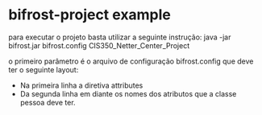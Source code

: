 # bifrost-project example
para executar o projeto basta utilizar a seguinte instrução:
java -jar bifrost.jar bifrost.config CIS350_Netter_Center_Project

o primeiro parâmetro é o arquivo de configuração bifrost.config que deve ter o seguinte layout:
 - Na primeira linha a diretiva attributes
 - Da segunda linha em diante os nomes dos atributos que a classe pessoa deve ter.
